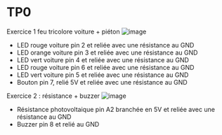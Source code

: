 # TP0
Exercice 1 feu tricolore voiture + piéton
![image](https://github.com/Lial-Fiscelli/TP0/assets/154502501/6ec1c196-9015-437a-8f9c-74ea910770bb)

- LED rouge voiture pin 2 et reliée avec une résistance au GND
- LED orange voiture pin 3 et  reliée avec une résistance au GND 
- LED vert voiture pin 4 et  reliée avec une résistance au GND
- LED rouge voiture pin 6 et  reliée avec une résistance au GND
- LED vert voiture pin 5 et  reliée avec une résistance au GND
- Bouton pin 7, relié 5V et  reliée avec une résistance au GND

Exercice 2 : résistance + buzzer
![image](https://github.com/Lial-Fiscelli/TP0/assets/154502501/e5dca6a8-7564-4ad1-a354-b982fd69eaa6)
- Résistance photovoltaique pin A2 branchée en 5V et reliée avec une résistance au GND
- Buzzer pin 8 et relié au GND
